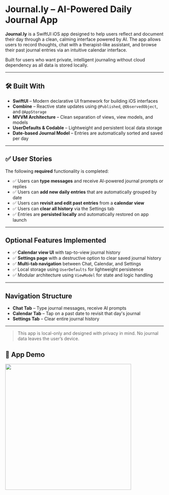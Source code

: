 # Journal.ly – AI-Powered Daily Journal App

**Journal.ly** is a SwiftUI iOS app designed to help users reflect and document their day through a clean, calming interface powered by AI. The app allows users to record thoughts, chat with a therapist-like assistant, and browse their past journal entries via an intuitive calendar interface.

Built for users who want private, intelligent journaling without cloud dependency as all data is stored locally.

---

## 🛠️ Built With

- **SwiftUI** – Modern declarative UI framework for building iOS interfaces
- **Combine** – Reactive state updates using `@Published`, `@ObservedObject`, and `@AppStorage`
- **MVVM Architecture** – Clean separation of views, view models, and models
- **UserDefaults & Codable** – Lightweight and persistent local data storage
- **Date-based Journal Model** – Entries are automatically sorted and saved per day

---

## ✅ User Stories

The following **required** functionality is completed:

- ✅ Users can **type messages** and receive AI-powered journal prompts or replies
- ✅ Users can **add new daily entries** that are automatically grouped by date
- ✅ Users can **revisit and edit past entries** from a **calendar view**
- ✅ Users can **clear all history** via the Settings tab
- ✅ Entries are **persisted locally** and automatically restored on app launch

---

## Optional Features Implemented

- ✅ **Calendar view UI** with tap-to-view journal history
- ✅ **Settings page** with a destructive option to clear saved journal history
- ✅ **Multi-tab navigation** between Chat, Calendar, and Settings
- ✅ Local storage using `UserDefaults` for lightweight persistence
- ✅ Modular architecture using `ViewModel` for state and logic handling

---

## Navigation Structure

- **Chat Tab** – Type journal messages, receive AI prompts
- **Calendar Tab** – Tap on a past date to revisit that day's journal
- **Settings Tab** – Clear entire journal history

---

> This app is local-only and designed with privacy in mind. No journal data leaves the user’s device.

## 📱 App Demo

<img src="App_Demo.gif" width="400"/>
